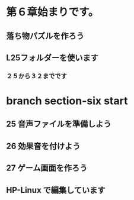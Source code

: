 # 第６章始まりです。
## 落ち物パズルを作ろう
## L25フォルダーを使います
### ２５から３２までです
# branch section-six start
## 25 音声ファイルを準備しよう
## 26 効果音を付けよう
## 27 ゲーム画面を作ろう
## HP-Linux で編集しています